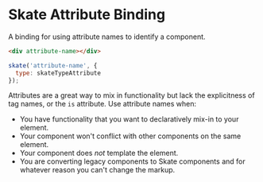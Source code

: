 # Skate Attribute Binding

A binding for using attribute names to identify a component.

```html
<div attribute-name></div>
```

```js
skate('attribute-name', {
  type: skateTypeAttribute
});
```

Attributes are a great way to mix in functionality but lack the explicitness of tag names, or the `is` attribute. Use attribute names when:

- You have functionality that you want to declaratively mix-in to your element.
- Your component won't conflict with other components on the same element.
- Your component does *not* template the element.
- You are converting legacy components to Skate components and for whatever reason you can't change the markup.
